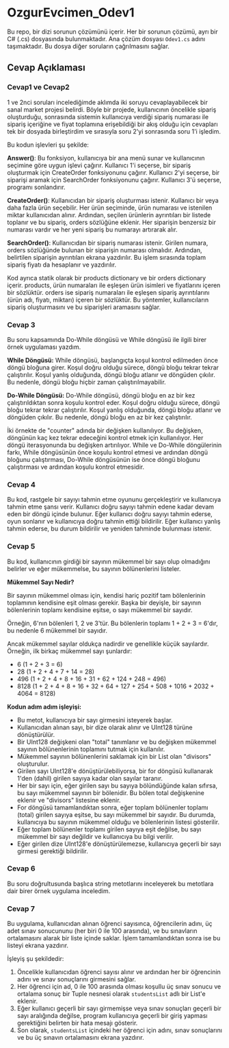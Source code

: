 # OzgurEvcimen_Odev1
 
Bu repo, bir dizi sorunun çözümünü içerir. Her bir sorunun çözümü, ayrı bir C# (.cs) dosyasında bulunmaktadır. Ana çözüm dosyası `Odev1.cs` adını taşımaktadır. Bu dosya diğer soruların çağrılmasını sağlar.

## Cevap Açıklaması
### Cevap1 ve Cevap2

1 ve 2nci soruları incelediğimde aklımda iki soruyu cevaplayabilecek bir sanal market projesi belirdi. Böyle bir projede, kullanıcının öncelikle sipariş oluşturduğu, sonrasında sistemin kullanıcıya verdiği sipariş numarası ile sipariş içeriğine ve fiyat toplamına erişebildiği bir akış olduğu için cevapları tek bir dosyada birleştirdim ve sırasıyla soru 2'yi sonrasında soru 1'i işledim.

Bu kodun işlevleri şu şekilde:

**Answer()**: Bu fonksiyon, kullanıcıya bir ana menü sunar ve kullanıcının seçimine göre uygun işlevi çağırır. Kullanıcı 1'i seçerse, bir sipariş oluşturmak için CreateOrder fonksiyonunu çağırır. Kullanıcı 2'yi seçerse, bir siparişi aramak için SearchOrder fonksiyonunu çağırır. Kullanıcı 3'ü seçerse, programı sonlandırır.

**CreateOrder()**: Kullanıcıdan bir sipariş oluşturması istenir. Kullanıcı bir veya daha fazla ürün seçebilir. Her ürün seçiminde, ürün numarası ve istenilen miktar kullanıcıdan alınır. Ardından, seçilen ürünlerin ayrıntıları bir listede toplanır ve bu sipariş, orders sözlüğüne eklenir. Her siparişin benzersiz bir numarası vardır ve her yeni sipariş bu numarayı artırarak alır.

**SearchOrder()**: Kullanıcıdan bir sipariş numarası istenir. Girilen numara, orders sözlüğünde bulunan bir siparişin numarası olmalıdır. Ardından, belirtilen siparişin ayrıntıları ekrana yazdırılır. Bu işlem sırasında toplam sipariş fiyatı da hesaplanır ve yazdırılır.

Kod ayrıca statik olarak bir products dictionary ve bir orders dictionary içerir. products, ürün numaraları ile eşleşen ürün isimleri ve fiyatlarını içeren bir sözlüktür. orders ise sipariş numaraları ile eşleşen sipariş ayrıntılarını (ürün adı, fiyatı, miktarı) içeren bir sözlüktür. Bu yöntemler, kullanıcıların sipariş oluşturmasını ve bu siparişleri aramasını sağlar.

### Cevap 3

Bu soru kapsamında Do-While döngüsü ve While döngüsü ile ilgili birer örnek uygulaması yazdım.

**While Döngüsü:**
While döngüsü, başlangıçta koşul kontrol edilmeden önce döngü bloğuna girer.
Koşul doğru olduğu sürece, döngü bloğu tekrar tekrar çalıştırılır.
Koşul yanlış olduğunda, döngü bloğu atlanır ve döngüden çıkılır.
Bu nedenle, döngü bloğu hiçbir zaman çalıştırılmayabilir.

**Do-While Döngüsü:**
Do-While döngüsü, döngü bloğu en az bir kez çalıştırıldıktan sonra koşulu kontrol eder.
Koşul doğru olduğu sürece, döngü bloğu tekrar tekrar çalıştırılır.
Koşul yanlış olduğunda, döngü bloğu atlanır ve döngüden çıkılır.
Bu nedenle, döngü bloğu en az bir kez çalıştırılır.

İki örnekte de "counter" adında bir değişken kullanılıyor. Bu değişken, döngünün kaç kez tekrar edeceğini kontrol etmek için kullanılıyor. Her döngü iterasyonunda bu değişken artırılıyor. While ve Do-While döngülerinin farkı, While döngüsünün önce koşulu kontrol etmesi ve ardından döngü bloğunu çalıştırması, Do-While döngüsünün ise önce döngü bloğunu çalıştırması ve ardından koşulu kontrol etmesidir.

### Cevap 4

Bu kod, rastgele bir sayıyı tahmin etme oyununu gerçekleştirir ve kullanıcıya tahmin etme şansı verir. Kullanıcı doğru sayıyı tahmin edene kadar devam eden bir döngü içinde bulunur. Eğer kullanıcı doğru sayıyı tahmin ederse, oyun sonlanır ve kullanıcıya doğru tahmin ettiği bildirilir. Eğer kullanıcı yanlış tahmin ederse, bu durum bildirilir ve yeniden tahminde bulunması istenir.

### Cevap 5

Bu kod, kullanıcının girdiği bir sayının mükemmel bir sayı olup olmadığını belirler ve eğer mükemmelse, bu sayının bölünenlerini listeler.


**Mükemmel Sayı Nedir?**

Bir sayının mükemmel olması için, kendisi hariç pozitif tam bölenlerinin toplamının kendisine eşit olması gerekir. Başka bir deyişle, bir sayının bölenlerinin toplamı kendisine eşitse, o sayı mükemmel bir sayıdır.

Örneğin, 6'nın bölenleri 1, 2 ve 3'tür. Bu bölenlerin toplamı 1 + 2 + 3 = 6'dır, bu nedenle 6 mükemmel bir sayıdır.

Ancak mükemmel sayılar oldukça nadirdir ve genellikle küçük sayılardır. Örneğin, ilk birkaç mükemmel sayı şunlardır:

- 6 (1 + 2 + 3 = 6)
- 28 (1 + 2 + 4 + 7 + 14 = 28)
- 496 (1 + 2 + 4 + 8 + 16 + 31 + 62 + 124 + 248 = 496)
- 8128 (1 + 2 + 4 + 8 + 16 + 32 + 64 + 127 + 254 + 508 + 1016 + 2032 + 4064 = 8128)


**Kodun adım adım işleyişi:**

- Bu metot, kullanıcıya bir sayı girmesini isteyerek başlar.
- Kullanıcıdan alınan sayı, bir dize olarak alınır ve UInt128 türüne dönüştürülür.
- Bir UInt128 değişkeni olan "total" tanımlanır ve bu değişken mükemmel sayının bölünenlerinin toplamını tutmak için kullanılır.
- Mükemmel sayının bölünenlerini saklamak için bir List<UInt128> olan "divisors" oluşturulur.
- Girilen sayı UInt128'e dönüştürülebiliyorsa, bir for döngüsü kullanarak 1'den (dahil) girilen sayıya kadar olan sayılar taranır.
- Her bir sayı için, eğer girilen sayı bu sayıya bölündüğünde kalan sıfırsa, bu sayı mükemmel sayının bir bölenidir. Bu bölen total değişkenine eklenir ve "divisors" listesine eklenir.
- For döngüsü tamamlandıktan sonra, eğer toplam bölünenler toplamı (total) girilen sayıya eşitse, bu sayı mükemmel bir sayıdır. Bu durumda, kullanıcıya bu sayının mükemmel olduğu ve bölenlerinin listesi gösterilir.
- Eğer toplam bölünenler toplamı girilen sayıya eşit değilse, bu sayı mükemmel bir sayı değildir ve kullanıcıya bu bilgi verilir.
- Eğer girilen dize UInt128'e dönüştürülemezse, kullanıcıya geçerli bir sayı girmesi gerektiği bildirilir.

### Cevap 6

Bu soru doğrultusunda başlıca string metotlarını inceleyerek bu metotlara dair birer örnek uygulama inceledim.

### Cevap 7

Bu uygulama, kullanıcıdan alınan öğrenci sayısınca, öğrencilerin adını, üç adet sınav sonucununu (her biri 0 ile 100 arasında), ve bu sınavların ortalamasını alarak bir liste içinde saklar. İşlem tamamlandıktan sonra ise bu listeyi ekrana yazdırır.

İşleyiş şu şekildedir:

1. Öncelikle kullanıcıdan öğrenci sayısı alınır ve ardından her bir öğrencinin adını ve sınav sonuçlarını girmesini sağlar.
2. Her öğrenci için ad, 0 ile 100 arasında olması koşullu üç sınav sonucu ve ortalama sonuç bir Tuple nesnesi olarak `studentsList` adlı bir List'e eklenir.
3. Eğer kullanıcı geçerli bir sayı girmemişse veya sınav sonuçları geçerli bir sayı aralığında değilse, program kullanıcıya geçerli bir giriş yapması gerektiğini belirten bir hata mesajı gösterir.
4. Son olarak, `studentsList` içindeki her öğrenci için adını, sınav sonuçlarını ve bu üç sınavın ortalamasını ekrana yazdırır.
